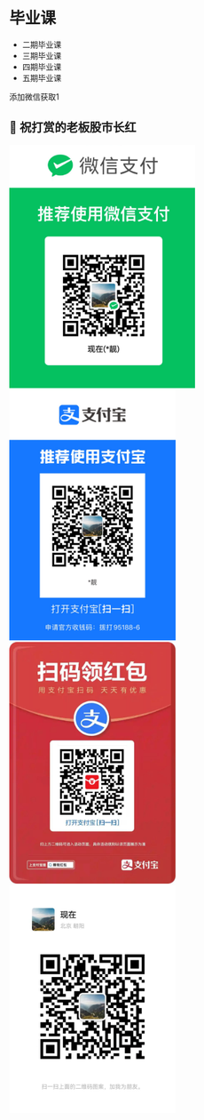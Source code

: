 # 毕业课

* 二期毕业课
* 三期毕业课
* 四期毕业课
* 五期毕业课


添加微信获取1

## 🤝 祝打赏的老板股市长红

<img width="335" src="../assets/wepay.png" />
<img width="300" src="../assets/alipay.jpg" />
<img width="300" src="../assets/hb.jpg" />


<img width="300" src=../assets/wechat.jpg />